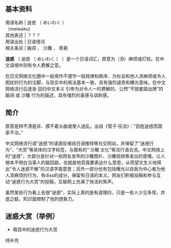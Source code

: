 **基本资料**  
---  
用语名称  |  迷惑  （  めいわく  ）    
（meiwaku）  
其他表述  |  ？？？   
用语出处  |  日语借词   
相关条目  |  脑洞  、  沙雕  、  奇葩   
  
**迷惑** （  迷惑  （  めいわく  ）  ）是一个日语词汇，原意为（添）麻烦或打扰。在中文语境中则有令人费解之意。

在日文网络文化圈中一般用作不遵守一般规律和秩序、为社会和他人添麻烦或令人困扰的行为的注脚，与现实中的用法基本一致，具有强烈谴责和曝光意味。在中文网络流行后逐渐
回归中文本义  引申为对令人一时费解的、公然“不按套路出牌”的  脑洞  或  沙雕  行为的描述，具有强烈的喜感与讽刺感。

##  简介

原意是辨不清是非、摸不着头脑或使人迷乱。出自《管子·任法》：“百姓迷惑而国家不治。”

中文网络流行语“迷惑”的语源反哺自日语推特等社交网站，并保留了“迷惑行为”、“大赏”等具体的汉字标签，与既有的“  沙雕
文化”等流行语合流。中文网络上的“迷惑”，大部分是针对一些网友发布的沙雕图片、沙雕视频等发出的感慨，让人根本不明白当事人的脑回路，也就是他究竟要表达什么意思，从而望文生义地得出“令人迷惑不解”的汉语字面意思；另外一部分也有包括曝光以自我为中心者为他人添麻烦的行为，有diss的成分，保留有日语的本义。网友们积极投稿和参与互动“迷惑行为大赏”的投稿，互联网上充满了快活的笑声。

虽然某些行为看上去很“迷惑”，实际上真的是有道理的，只是一些人少见多怪，井底之蛙，知识面限制了他的想象力。

##  迷惑大赏（举例）

  * 萌百中的迷惑行为大赏 

待补充